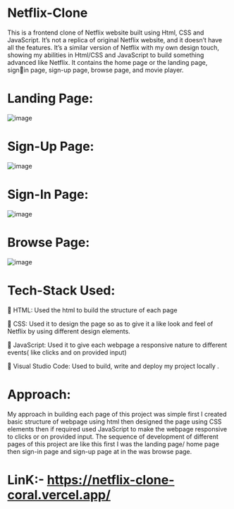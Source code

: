 # Netflix-Clone

  This is a frontend clone of Netflix website built using Html, CSS and JavaScript. It’s not a 
  replica of original Netflix website, and it doesn’t have all the features. It’s a similar version 
  of Netflix with my own design touch, showing my abilities in Html/CSS and JavaScript to 
  build something advanced like Netflix. It contains the home page or the landing page, signin page, 
  sign-up page, browse page, and movie player.

# Landing Page:
![image](https://user-images.githubusercontent.com/51323586/133648569-a6bb0389-b427-4487-94f9-3cc7721db899.png)

# Sign-Up Page:
![image](https://user-images.githubusercontent.com/51323586/133648779-ab0ccdcb-2e30-4b78-af8b-a70ba370a843.png)

# Sign-In Page:
![image](https://user-images.githubusercontent.com/51323586/133648926-07730d32-526e-41f5-9f8f-054ef2265b75.png)

# Browse Page:
![image](https://user-images.githubusercontent.com/51323586/133649051-735f9223-e2c7-4111-b73b-5ba782d498ca.png)


  
# Tech-Stack Used:

   HTML: Used the html to build the structure of each page
  
   CSS: Used it to design the page so as to give it a like look and feel of Netflix by using 
    different design elements.
    
   JavaScript: Used it to give each webpage a responsive nature to different events( like 
    clicks and on provided input)
    
   Visual Studio Code: Used to build, write and deploy my project locally .
  

# Approach:
  My approach in building each page of this project was simple first I created basic structure 
  of webpage using html then designed the page using CSS elements then if required used 
  JavaScript to make the webpage responsive to clicks or on provided input. The sequence of 
  development of different pages of this project are like this first I was the landing page/ 
  home page then sign-in page and sign-up page at in the was browse page.
  

# LinK:- https://netflix-clone-coral.vercel.app/
